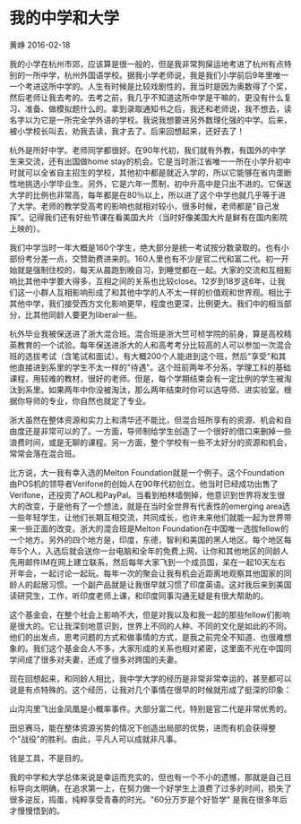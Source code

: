 # 我的中学和大学

黄峥  2016-02-18

我的小学在杭州市郊，应该算是很一般的，但是我非常狗屎运地考进了杭州有点特别的一所中学，杭州外国语学校。据我小学老师说，我是我们小学前后9年里唯一一个考进这所中学的。人生有时候是比较戏剧性的，我当时是因为奥数得了个奖，然后老师让我去考的。去考之前，我几乎不知道这所中学是干嘛的，更没有什么复习、准备、做模拟题什么的。拿到录取通知书之后，我还和老师说，我不想去，读名字以为它是一所完全学外语的学校。我说我想要进另外数理化强的中学。后来，被小学校长叫去，劝我去读，我才去了。后来回想起来，还好去了！

杭外是所好中学。老师同学都很好。在90年代初，我们就有外教，有国外的中学生来交流，还有出国做home stay的机会。它是当时浙江省唯一一所在小学升初中时就可以全省自主招生的学校，其他初中都是就近入学的，所以它能够在省内垄断性地挑选小学毕业生。另外，它是六年一贯制，初中升高中是只出不进的。它保送大学的比例也非常高，每年都是在80％以上，所以进了这个中学也就几乎等于进了大学。老师的教学受高考的影响也就相对较小，很多时候，老师都是"自己发挥"。记得我们还有好些节课在看美国大片（当时好像美国大片是鲜有在国内影院上映的）。

我们中学当时一年大概是160个学生，绝大部分是统一考试按分数录取的。也有小部份考分差一点，交赞助费进来的。160人里也有不少是官二代和富二代。初一开始就是强制住校的，每天从晨跑到晚自习，到睡觉都在一起。大家的交流和互相影响比其他中学要大得多，互相之间的关系也比较close。12岁到18岁这6年，让我们这一小群人互相影响形成了和其他中学的人不太一样的价值观和世界观。相比于其他中学，我们接受西方文化影响更早，程度也更深，比例更大。我们中的相当部分，比其他同龄人要更为liberal一些。

杭外毕业我被保送进了浙大混合班。混合班是浙大竺可桢学院的前身，算是高校精英教育的一个试验。每年保送进浙大的人和高考考分比较高的人可以参加一次混合班的选拔考试（含笔试和面试）。有大概200个人能进到这个班，然后"享受"和其他直接进到系里的学生不太一样的"待遇"。这个班前两年不分系，学理工科的基础课程，用较难的教材，很好的老师。但是，每个学期结束会有一定比例的学生被淘汰到系里。如果两年中你没被淘汰，那么两年结束时你可以选导师、进实验室。根据你导师的专业，你自然也就定了专业。

浙大虽然在整体资源和实力上和清华还不能比，但混合班所享有的资源、机会和自由度还是非常可以的了。一方面，导师制给学生创造了一个很好的借口来删掉一些浪费时间，或是无聊的课程。另一方面，整个学校有一些不太好分的资源和机会，常常会落在混合班。

比方说，大一我有幸入选的Melton Foundation就是一个例子。这个Foundation由POS机的领导者Verifone的创始人在90年代初创立。他当时已经成功出售了Verifone，还投资了AOL和PayPal。当看到柏林墙倒掉，他意识到世界将发生很大的改变，于是他有了一个想法，就是在当时全世界有代表性的emerging area选一些年轻学生，让他们长期互相交流，共同成长，也许未来他们就能一起为世界带来一些正面的改变。浙大的混合班是Melton Foundation在中国唯一选拔fellow的一个地方。另外的四个地方是，印度，东德，智利和美国的黑人地区。每个地区每年5个人，入选后就会送你一台电脑和全年的免费上网，让你和其他地区的同龄人先用邮件IM在网上建立联系，然后每年大家飞到一个成员国，呆在一起10天左右开年会，一起讨论一起玩。每年一次的聚会让我有机会近距离地观察其他国家的同龄人的起居习惯。一个副产品就是让我很早就习惯了印度英语。这对我后来到美国读研究生，工作，听印度老师上课，和印度同事沟通无疑是有很大帮助的。

这个基金会，在整个社会上影响不大，但是对我以及和我一起的那些fellow们影响是很大的。它让我深刻地意识到，世界上不同的人种、不同的文化是如此的不同。他们的出发点，思考问题的方式和做事情的方式，是我之前完全不知道、也很难想象的。我们这个基金会人不多，大家形成的关系也相对紧密，这里面不光在中国同学间成了很多对夫妻，还成了很多对跨国的夫妻。

现在回想起来，和同龄人相比，我中学大学的经历是非常非常幸运的，甚至都可以说是有点特殊的。这个经历，让我对几个事情在很早的时候就形成了挺深的印象：

山沟沟里飞出金凤凰是小概率事件。大部分富二代，特别是官二代是非常优秀的。

田忌赛马，能在整体资源劣势的情况下创造出局部的优势，进而有机会获得整个"战役"的胜利。由此，平凡人可以成就非凡事。

钱是工具，不是目的。

我的中学和大学总体来说是幸运而充实的，但也有一个不小的遗憾，那就是自己目标导向太明确，在追求第一上，在努力做一个好学生上浪费了过多的时间，损失了很多逆反，捣蛋，纯粹享受青春的时光。"60分万岁是个好哲学" 是我在很多年后才慢慢悟到的。
